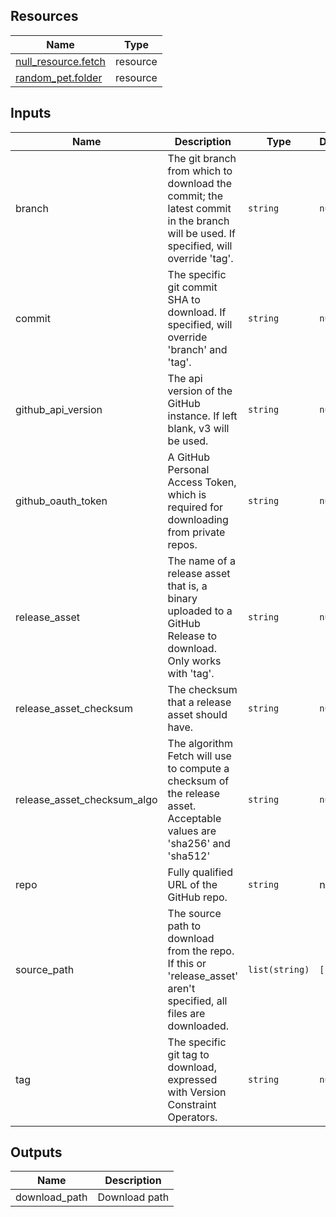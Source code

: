 <!-- BEGIN_TF_DOCS -->

## Resources

| Name                                                                                                         | Type     |
| ------------------------------------------------------------------------------------------------------------ | -------- |
| [null_resource.fetch](https://registry.terraform.io/providers/hashicorp/null/latest/docs/resources/resource) | resource |
| [random_pet.folder](https://registry.terraform.io/providers/hashicorp/random/latest/docs/resources/pet)      | resource |

## Inputs

| Name                        | Description                                                                                                                        | Type           | Default | Required |
| --------------------------- | ---------------------------------------------------------------------------------------------------------------------------------- | -------------- | ------- | :------: |
| branch                      | The git branch from which to download the commit; the latest commit in the branch will be used. If specified, will override 'tag'. | `string`       | `null`  |    no    |
| commit                      | The specific git commit SHA to download. If specified, will override 'branch' and 'tag'.                                           | `string`       | `null`  |    no    |
| github_api_version          | The api version of the GitHub instance. If left blank, v3 will be used.                                                            | `string`       | `null`  |    no    |
| github_oauth_token          | A GitHub Personal Access Token, which is required for downloading from private repos.                                              | `string`       | `null`  |    no    |
| release_asset               | The name of a release asset that is, a binary uploaded to a GitHub Release to download. Only works with 'tag'.                     | `string`       | `null`  |    no    |
| release_asset_checksum      | The checksum that a release asset should have.                                                                                     | `string`       | `null`  |    no    |
| release_asset_checksum_algo | The algorithm Fetch will use to compute a checksum of the release asset. Acceptable values are 'sha256' and 'sha512'               | `string`       | `null`  |    no    |
| repo                        | Fully qualified URL of the GitHub repo.                                                                                            | `string`       | n/a     |   yes    |
| source_path                 | The source path to download from the repo. If this or 'release_asset' aren't specified, all files are downloaded.                  | `list(string)` | `[]`    |    no    |
| tag                         | The specific git tag to download, expressed with Version Constraint Operators.                                                     | `string`       | `null`  |    no    |

## Outputs

| Name          | Description   |
| ------------- | ------------- |
| download_path | Download path |

<!-- END_TF_DOCS -->
